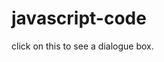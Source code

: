 # javascript-code
<html>
<head>
<title>The jquery example</title>
<script type = "text/javascript "src="https://ajax.googleapis.com/ajax/libs/jquery/2.1.3/jquery.min.js"></script>
<script type="text/javascript" language="javascript">
$(document).ready(function(){ alert("hello,world!");});
</script>
</head>
<body>
<div id="mydiv">
click on this to see a dialogue box.
</div>
</body>
</html>
</head>
